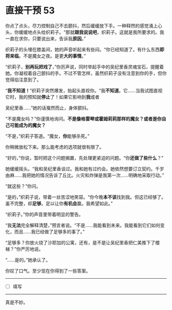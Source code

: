 # 直接干预 53

你点了点头，尽力控制自己不去颤抖，然后缓缓放下手。一种释然的感觉涌上心头，你缓缓地点头给织莉子。“那就**跟我说说吧**，织莉子。这就是我所要求的。我一直在求你，只要说出来，告诉我**原因**。”

织莉子的头埋在膝盖间，她的声音听起来有些闷。“你已经知道了。有什么东西**即将来临**。不是魔女之夜。是更**大的事情**。”

“织莉子，**别再玩把戏了**，”你厉声说，同时举起手中的吴纪里香灵魂宝石，提醒着她。你凝视着自己颤抖的手。不过不管怎样，虽然织莉子没有注意到你的手，但你觉得焰注意到了。

“**我不知道！**”织莉子突然爆发，抬起头直视你。“我**不知道**。它……当我试图直视它时，我的预知就**停止**了！如果它影响到**我**或者

吴纪里香……”她的话戛然而止，身体颤抖。

“不是魔女吗？”你谨慎地询问。**不是像格雷琴或霍姆莉莉那样的魔女？或者是你自己可能成为的魔女？**

“不是，”织莉子答道。“魔女，**你**能够杀死。”

你稍微放松下来。那么能考虑的选项就很有限了。

“好的，”你说，暂时把这个问题搁置，先处理更紧迫的问题。“你**还做了些什么**？”

她缓缓摇头。“我和吴纪里香谈过。我和她有过约会。她依然想要订立契约。千岁由麻……我把她的情况告诉了丘比。火灾和炸弹是我第一次……明确地采取行动。”

“就这些？”你问。

“是的，”织莉子说，带着一丝苦涩地笑容。“你今晚**本不该**找到我。但这已经够了。虽不完整，却**足够**。足以让你**有机会**赢。我希望如此。”

“织莉子。”你的声音里带着明显的警告。

“我**无法**完全解释清楚，”预言者说。“不是……我能看到未来。我能看到它们如何变化，而且……我已经做了足够多的事了。”

“足够多？你放火烧了沙耶加的公寓，还有，是不是让吴纪里香把仁美推下了楼梯？”你严厉地说。

“……是的。”她承认了。

你叹了口气。至少现在你得到了一些答案。

---

- [ ] 填写

---

真是不妙。
